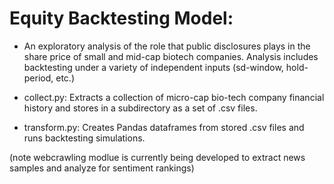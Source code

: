# Equity Backtesting Model:

- An exploratory analysis of the role that public disclosures plays in the share price of small and mid-cap biotech companies.  Analysis includes backtesting under a variety of independent inputs (sd-window, hold-period, etc.)

- collect.py: Extracts a collection of micro-cap bio-tech company financial history and stores in a subdirectory as a set of .csv files. 
- transform.py: Creates Pandas dataframes from stored .csv files and runs backtesting simulations.

(note webcrawling modlue is currently being developed to extract news samples and analyze for sentiment rankings)
